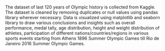 The dataset of last 120 years of Olympic history is collected from Kaggle. The dataset is cleaned by removing duplicates or null values using pandas library wherever necessary. Data is visualized using matplotlib and seaborn library to draw various conclusions and insights such as overall performance, medal tally, age distribution, height and weight distribution of athletes, participation of different nations/countries/regions in various sports events starting from Athens 1896 Summer Olympic Games till Rio de Janeiro 2016 Summer Olympic Games.

